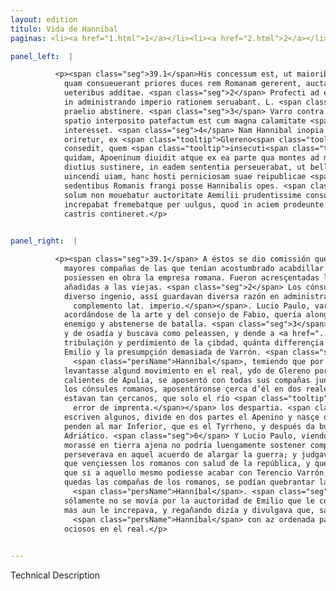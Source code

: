 ```yaml
---
layout: edition
titulo: Vida de Hanníbal
paginas: <li><a href="1.html">1</a></li><li><a href="2.html">2</a></li><li><a href="3.html">3</a></li><li><a href="4.html">4</a></li><li><a href="5.html">5</a></li><li><a href="6.html">6</a></li><li><a href="7.html">7</a></li><li><a href="8.html">8</a></li><li><a href="9.html">9</a></li><li><a href="10.html">10</a></li><li><a href="11.html">11</a></li><li><a href="12.html">12</a></li><li><a href="13.html">13</a></li><li><a href="14.html">14</a></li><li><a href="15.html">15</a></li><li><a href="16.html">16</a></li><li><a href="17.html">17</a></li><li><a href="18.html">18</a></li><li><a href="19.html">19</a></li><li><a href="20.html">20</a></li><li><a href="21.html">21</a></li><li><a href="22.html">22</a></li><li><a href="23.html">23</a></li><li><a href="24.html">24</a></li><li><a href="25.html">25</a></li><li><a href="26.html">26</a></li><li><a href="27.html">27</a></li><li><a href="28.html">28</a></li><li><a href="29.html">29</a></li><li><a href="30.html">30</a></li><li><a href="31.html">31</a></li><li><a href="32.html">32</a></li><li><a href="33.html">33</a></li><li><a href="34.html">34</a></li><li><a href="35.html">35</a></li><li><a href="36.html">36</a></li><li><a href="37.html">37</a></li><li><a href="38.html">38</a></li><li><a href="39.html">39</a></li><li><a href="40.html">40</a></li><li><a href="41.html">41</a></li><li><a href="42.html">42</a></li><li><a href="43.html">43</a></li><li><a href="44.html">44</a></li><li><a href="45.html">45</a></li><li><a href="46.html">46</a></li><li><a href="47.html">47</a></li><li><a href="48.html">48</a></li><li><a href="49.html">49</a></li><li><a href="50.html">50</a></li><li><a href="51.html">51</a></li><li><a href="52.html">52</a></li><li><a href="53.html">53</a></li><li><a href="54.html">54</a></li><li><a href="55.html">55</a></li><li><a href="56.html">56</a></li><li><a href="57.html">57</a></li><li><a href="58.html">58</a></li><li><a href="59.html">59</a></li><li><a href="60.html">60</a></li><li><a href="61.html">61</a></li><li><a href="62.html">62</a></li><li><a href="63.html">63</a></li><li><a href="64.html">64</a></li><li><a href="65.html">65</a></li><li><a href="66.html">66</a></li><li><a href="67.html">67</a></li><li><a href="68.html">68</a></li><li><a href="69.html">69</a></li><li><a href="70.html">70</a></li><li><a href="71.html">71</a></li><li><a href="72.html">72</a></li><li><a href="73.html">73</a></li><li><a href="74.html">74</a></li><li><a href="75.html">75</a></li><li><a href="76.html">76</a></li><li><a href="77.html">77</a></li><li><a href="78.html">78</a></li><li><a href="79.html">79</a></li><li><a href="80.html">80</a></li><li><a href="81.html">81</a></li><li><a href="82.html">82</a></li><li><a href="83.html">83</a></li><li><a href="84.html">84</a></li><li><a href="85.html">85</a></li><li><a href="86.html">86</a></li><li><a href="87.html">87</a></li><li><a href="88.html">88</a></li><li><a href="89.html">89</a></li><li><a href="90.html">90</a></li><li><a href="91.html">91</a></li><li><a href="92.html">92</a></li><li><a href="93.html">93</a></li><li><a href="94.html">94</a></li><li><a href="95.html">95</a></li><li><a href="96.html">96</a></li>

panel_left:  |

          <p><span class="seg">39.1</span>His concessum est, ut maioribus copiis
            quam consueuerant priores duces rem Romanam gererent, auctae legiones et nouae quoque
            ueteribus additae. <span class="seg">2</span> Profecti ad exercitum consules diuersi ingenii diuersam
            in administrando imperio rationem seruabant. L. <span class="tooltip">Paulus<span class="tooltiptext">Fabius <span class="siglas">U</span> </span></span>, uir prudens et Fabianae artis et consilii memor, bellum trahere, hostem morari,
            praelio abstinere. <span class="seg">3</span> Varro contra furere audere certamen exposcere. At breui
            spatio interposito patefactum est cum magna calamitate <span class="tooltip">ac<span class="tooltiptext">ac prope <span class="siglas">F N P S W</span> </span></span> pernicie ciuitatis, quantum inter modestiam Aemilii et Varronis arrogantiam
            interesset. <span class="seg">4</span> Nam Hannibal inopia frumenti timens ne aliquis motus in castris
            oriretur, ex <span class="tooltip">Glereno<span class="tooltiptext">Glireno <span class="siglas">s</span> </span></span> profectus cum calidiora petiisset Apuliae loca. Cum omnibus copiis ad Cannas
            consedit, quem <span class="tooltip">insecuti<span class="tooltiptext">in insecuti <span class="siglas">G v</span> </span></span> Romani consules bina prope posuerunt castra, ita inter <span class="tooltip">se iuncta<span class="tooltiptext">se seiuncta <span class="siglas">E F M N P R S U W r s</span> </span></span> ut tantum Aufido dirimerentur amne. <span class="seg">5</span> Is solus fluuiorum, ut tradunt
            quidam, Apoeninum diuidit atque ex ea parte qua montes ad mare Inferum spectant <span class="tooltip">oritur, in<span class="tooltiptext">oritur: et in <span class="siglas">M U</span> oritur et in <span class="siglas">N P R S W</span> </span></span> Adriaticum influit sinum. <span class="seg">6</span> Verum Lucius Paulus cum <span class="tooltip">uideret<span class="tooltiptext">uidetur <span class="siglas">U</span> </span></span> Poenum in aliena morantem terra, non posse tot tamque diuersarum gentium copias
            diutius sustinere, in eadem sententia perseuerabat, ut bellum duceret. Hanc unam tutam
            uincendi uiam, hanc hosti perniciosam suae reipublicae <span class="tooltip">salutem<span class="tooltiptext">salutarem <span class="siglas">E F M N P R S U W r s</span> </span></span> esse censebat. Quod si hoc Caio Terentio peruasum esset, satis apparebat a
            sedentibus Romanis frangi posse Hannibalis opes. <span class="seg">7</span> Sed uir inquieti animi non
            solum non mouebatur auctoritate Aemilii prudentissime consulentis, sed ipsum etiam
            increpabat fremebatque per uulgus, quod in aciem prodeunte hoste militem ociosum in
            castris contineret.</p>
        

panel_right:  |

          <p><span class="seg">39.1</span> A éstos se dio comissión que ellos, con
            mayores compañas de las que tenían acostumbrado acabdillar los primeros capitanes,
            posiessen en obra la empresa romana. Fueron acresçentadas las legiones y otras nuevas
            añadidas a las viejas. <span class="seg">2</span> Los cónsules fueron al exérçito y, como eran de
            diverso ingenio, assí guardavan diversa razón en administrar<span class="nota"><sup>13</sup><span class="texto_nota">P. omite el
              complemento lat. imperio.</span></span>. Lucio Paulo, varón prudente,
            acordándose de la arte y del consejo de Fabio, quería alongar la guerra y detener al
            enemigo y abstenerse de batalla. <span class="seg">3</span> Varro, al contrario, estava lleno de furia
            y de osadía y buscava como peleassen, y dende a <a href="../public/images/1491/172r.png" target="new"><img class="facs" src="{site.url}/Vitae/public/images/facs_icon.jpg"/></a>[172r,b] poco espaçio se mostró con grand
            tribulaçión y perdimiento de la çibdad, quánta differençia oviesse entre la modestia de
            Emilio y la presumpçión demasiada de Varrón. <span class="seg">4</span> Ca
              <span class="persName">Hanníbal</span>, temiendo que por falta de mantenimiento de pan se
            levantasse algund movimiento en el real, ydo de Glereno por llegar a otros logares más
            calientes de Apulia, se aposentó con todas sus compañas junto a Cannas; y seguiéndole
            los cónsules romanos, aposentáronse çerca d’él en dos reales, y los unos de los otros
            estavan tan çercanos, que solo el río <span class="tooltip">Aufido<span class="tooltiptext">Ausido  </span></span><span class="nota"><sup>14</sup><span class="texto_nota">Aufido: en la traducción palentina aparece Ausido, quizás por un
              error de imprenta.</span></span> los despartia. <span class="seg">5</span> Aqueste sólo río, segund
            escriven algunos, divide en dos partes el Apenino y nasçe de la parte que los montes
            penden al mar Inferior, que es el Tyrrheno, y después da buelta a salir al mar
            Adriático. <span class="seg">6</span> Y Lucio Paulo, viendo a <span class="persName">Hanníbal</span> que si
            morasse en tierra ajena no podría luengamente sostener compañas de tan diversas gentes,
            perseverava en aquel acuerdo de alargar la guerra; y judgava que éste un camino era para
            que vençiessen los romanos con salud de la república, y que los enemigos pereçiessen; y
            que si a aquello mesmo podiesse acabar con Terencio Varrón, se pareçía bien que, estando
            quedas las compañas de los romanos, se podían quebrantar las fuerças y favores de
              <span class="persName">Hanníbal</span>. <span class="seg">7</span> Mas aquel varón de ánimo no reposado, no
            sólamente no se movía por la auctoridad de Emilio que le consejava con tanta prudençia,
            mas aun le increpava, y regañando dizía y divulgava que, saliendo
              <span class="persName">Hanníbal</span> con az ordenada para pelear, Emilio tenía a los romanos
            ociosos en el real.</p>
        

---
```


Technical Description 